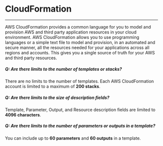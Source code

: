 # CloudFormation
---

AWS CloudFormation provides a common language for you to model and provision AWS and third party application resources in your cloud environment. AWS CloudFormation allows you to use programming languages or a simple text file to model and provision, in an automated and secure manner, all the resources needed for your applications across all regions and accounts. This gives you a single source of truth for your AWS and third party resources.

##### Q: Are there limits to the number of templates or stacks?

There are no limits to the number of templates. Each AWS CloudFormation account is limited to a maximum of **200 stacks**.

#####  Q: Are there limits to the size of description fields?

Template, Parameter, Output, and Resource description fields are limited to **4096 characters**.

##### Q: Are there limits to the number of parameters or outputs in a template?

You can include up to **60 parameters** and **60 outputs** in a template.
